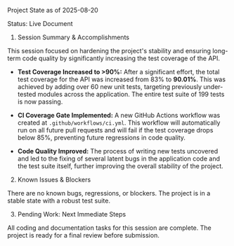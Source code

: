 Project State as of 2025-08-20

Status: Live Document

1. Session Summary & Accomplishments

This session focused on hardening the project's stability and ensuring long-term code quality by significantly increasing the test coverage of the API.

*   **Test Coverage Increased to >90%:** After a significant effort, the total test coverage for the API was increased from 83% to **90.01%**. This was achieved by adding over 60 new unit tests, targeting previously under-tested modules across the application. The entire test suite of 199 tests is now passing.

*   **CI Coverage Gate Implemented:** A new GitHub Actions workflow was created at `.github/workflows/ci.yml`. This workflow will automatically run on all future pull requests and will fail if the test coverage drops below 85%, preventing future regressions in code quality.

*   **Code Quality Improved:** The process of writing new tests uncovered and led to the fixing of several latent bugs in the application code and the test suite itself, further improving the overall stability of the project.

2. Known Issues & Blockers

There are no known bugs, regressions, or blockers. The project is in a stable state with a robust test suite.

3. Pending Work: Next Immediate Steps

All coding and documentation tasks for this session are complete. The project is ready for a final review before submission.

